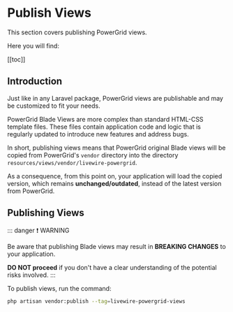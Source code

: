 # Publish Views

This section covers publishing PowerGrid views.

Here you will find:

[[toc]]

## Introduction

Just like in any Laravel package, PowerGrid views are publishable and may be customized to fit your needs.

PowerGrid Blade Views are more complex than standard HTML-CSS template files. These files contain application code and logic that is regularly updated to introduce new features and address bugs.

In short, publishing views means that PowerGrid original Blade views will be copied from PowerGrid's `vendor` directory into the directory `resources/views/vendor/livewire-powergrid`.

As a consequence, from this point on, your application will load the copied version, which remains **unchanged/outdated**, instead of the latest version from PowerGrid.

## Publishing Views

::: danger ❗ WARNING

Be aware that publishing Blade views may result in **BREAKING CHANGES** to your application.

**DO NOT proceed** if you don't have a clear understanding of the potential risks involved.
:::

To publish views, run the command:

```bash
php artisan vendor:publish --tag=livewire-powergrid-views
```
